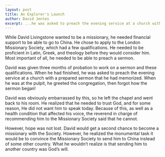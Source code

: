```yaml
---
layout: post
title: An Explorer's Launch
author: David Jentes
excerpt: ...he was asked to preach the evening service at a church with a prepared sermon that he had memorized. When he was at the pulpit, he greeted the congregation, then forgot how the sermon began!
---
```


While David Livingstone wanted to be a missionary, he needed financial support to be able to go to China. He chose to apply to the London Missionary Society, which had a few qualifications. He needed to be proficient in Latin, Greek, and theology before they would consider him. Most important of all, he needed to be able to preach a sermon.

David was given three months of probation to work on a sermon and these qualifications. When he had finished, he was asked to preach the evening service at a church with a prepared sermon that he had memorized. When he was at the pulpit, he greeted the congregation, then forgot how the sermon began!

David was obviously embarrassed by this, so he left the chapel and went back to his room. He realized that he needed to trust God, and for some reason, He did not want him to speak today. Because of this, as well as a health condition that affected his voice, the reverend in charge of recommending him to the Missionary Society said that he cannot.

However, hope was not lost. David would get a second chance to become a missionary with the Society. However, he realized the monumental task it would be to convince the Missionary Society to send him to China instead of some other country. What he wouldn’t realize is that sending him to another country was God’s will.